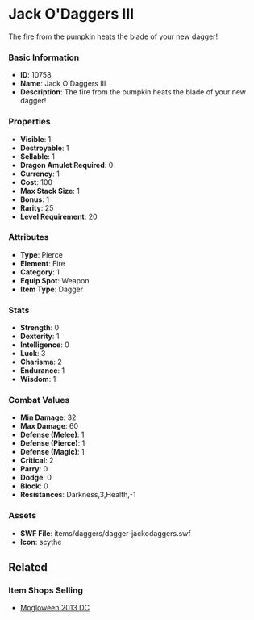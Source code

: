# Jack O'Daggers III

The fire from the pumpkin heats the blade of your new dagger!

### Basic Information

- **ID**: 10758
- **Name**: Jack O&#039;Daggers III
- **Description**: The fire from the pumpkin heats the blade of your new dagger!

### Properties

- **Visible**: 1
- **Destroyable**: 1
- **Sellable**: 1
- **Dragon Amulet Required**: 0
- **Currency**: 1
- **Cost**: 100
- **Max Stack Size**: 1
- **Bonus**: 1
- **Rarity**: 25
- **Level Requirement**: 20

### Attributes

- **Type**: Pierce
- **Element**: Fire
- **Category**: 1
- **Equip Spot**: Weapon
- **Item Type**: Dagger

### Stats

- **Strength**: 0
- **Dexterity**: 1
- **Intelligence**: 0
- **Luck**: 3
- **Charisma**: 2
- **Endurance**: 1
- **Wisdom**: 1

### Combat Values

- **Min Damage**: 32
- **Max Damage**: 60
- **Defense (Melee)**: 1
- **Defense (Pierce)**: 1
- **Defense (Magic)**: 1
- **Critical**: 2
- **Parry**: 0
- **Dodge**: 0
- **Block**: 0
- **Resistances**: Darkness,3,Health,-1

### Assets

- **SWF File**: items/daggers/dagger-jackodaggers.swf
- **Icon**: scythe

## Related

### Item Shops Selling

- [Mogloween 2013 DC](../item-shops/375-mogloween-2013-dc.md)

